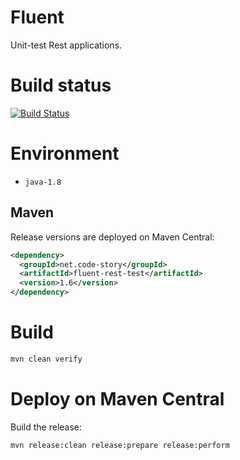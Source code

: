 # Fluent

Unit-test Rest applications.

# Build status

[![Build Status](https://api.travis-ci.org/CodeStory/fluent-rest-test.png)](https://travis-ci.org/CodeStory/fluent-rest-test)

# Environment

- `java-1.8`

## Maven

Release versions are deployed on Maven Central:

```xml
<dependency>
  <groupId>net.code-story</groupId>
  <artifactId>fluent-rest-test</artifactId>
  <version>1.6</version>
</dependency>
```

# Build

```bash
mvn clean verify
```

# Deploy on Maven Central

Build the release:

```bash
mvn release:clean release:prepare release:perform
```
